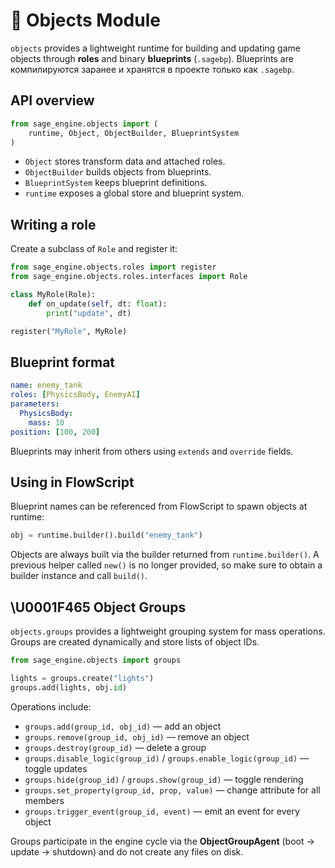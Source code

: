 # 📘 Objects Module

`objects` provides a lightweight runtime for building and updating game objects
through **roles** and binary **blueprints** (`.sagebp`). Blueprints are
компилируются заранее и хранятся в проекте только как `.sagebp`.

## API overview

```python
from sage_engine.objects import (
    runtime, Object, ObjectBuilder, BlueprintSystem
)
```

- `Object` stores transform data and attached roles.
- `ObjectBuilder` builds objects from blueprints.
- `BlueprintSystem` keeps blueprint definitions.
- `runtime` exposes a global store and blueprint system.

## Writing a role

Create a subclass of `Role` and register it:

```python
from sage_engine.objects.roles import register
from sage_engine.objects.roles.interfaces import Role

class MyRole(Role):
    def on_update(self, dt: float):
        print("update", dt)

register("MyRole", MyRole)
```

## Blueprint format

```yaml
name: enemy_tank
roles: [PhysicsBody, EnemyAI]
parameters:
  PhysicsBody:
    mass: 10
position: [100, 200]
```

Blueprints may inherit from others using `extends` and `override` fields.

## Using in FlowScript

Blueprint names can be referenced from FlowScript to spawn objects at runtime:

```python
obj = runtime.builder().build("enemy_tank")
```

Objects are always built via the builder returned from `runtime.builder()`. A
previous helper called `new()` is no longer provided, so make sure to obtain a
builder instance and call `build()`.

## \U0001F465 Object Groups

`objects.groups` provides a lightweight grouping system for mass operations. Groups are created dynamically and store lists of object IDs.

```python
from sage_engine.objects import groups

lights = groups.create("lights")
groups.add(lights, obj.id)
```

Operations include:

- `groups.add(group_id, obj_id)` — add an object
- `groups.remove(group_id, obj_id)` — remove an object
- `groups.destroy(group_id)` — delete a group
- `groups.disable_logic(group_id)` / `groups.enable_logic(group_id)` — toggle updates
- `groups.hide(group_id)` / `groups.show(group_id)` — toggle rendering
- `groups.set_property(group_id, prop, value)` — change attribute for all members
- `groups.trigger_event(group_id, event)` — emit an event for every object

Groups participate in the engine cycle via the **ObjectGroupAgent** (boot → update → shutdown) and do not create any files on disk.

